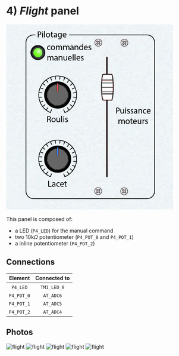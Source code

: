 # 4) *Flight* panel

![panel](design-4.jpg)

This panel is composed of:
- a LED (`P4_LED`) for the manual command
- two 10k$\Omega$ potentiometer (`P4_POT_0` and `P4_POT_1`)
- a inline potentiometer (`P4_POT_2`)

## Connections

| Element        | Connected to  |
|:--------------:|:-------------:|
| `P4_LED`       | `TM1_LED_8`   |
| `P4_POT_0`     | `AT_ADC6`     |
| `P4_POT_1`     | `AT_ADC5`     |
| `P4_POT_2`     | `AT_ADC4`     |


## Photos
![flight](../../photos/panels/3-laser/IMG_1906.JPG)
![flight](../../photos/panels/3-laser/IMG_1907.JPG)
![flight](../../photos/panels/3-laser/IMG_1908.JPG)
![flight](../../photos/panels/3-laser/IMG_1909.JPG)
![flight](../../photos/panels/3-laser/IMG_1910.JPG)